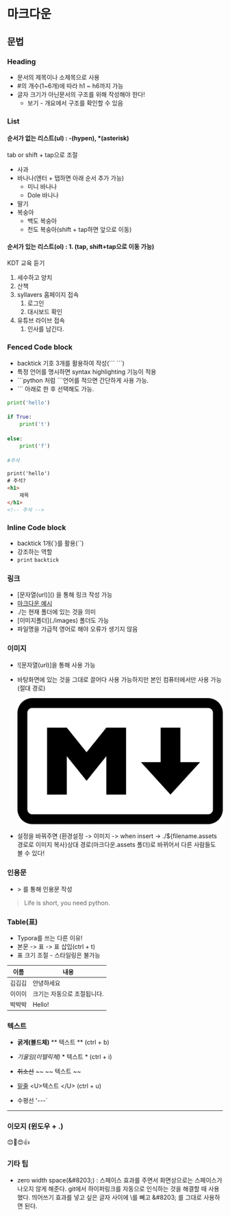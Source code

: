 # 마크다운

## 문법

### Heading

- 문서의 제목이나 소제목으로 사용
- #의 개수(1~6개)에 따라 h1 ~ h6까지 가능
- 글자 크기가 아닌문서의 구조를 위해 작성해야 한다!
  - 보기 - 개요에서 구조를 확인할 수 있음




### List

#### 순서가 없는 리스트(ul) : -(hypen), *(asterisk)

tab or  shift + tap으로 조절

- 사과
- 바나나(엔터 + 탭하면 아래 순서 추가 가능)
  - 미니 바나나
  - Dole 바나나
- 딸기
- 복숭아
  - 백도 복숭아
  - 천도 복숭아(shift + tap하면 앞으로 이동)

#### 순서가 있는 리스트(ol) :  1. (tap, shift+tap으로 이동 가능)

KDT 교육 듣기

1. 세수하고 양치
2. 산책
3. syllavers 홈페이지 접속
   1. 로그인
   2. 대시보드 확인
4. 유튜브 라이브 접속
   1. 인사를 남긴다.



### Fenced Code block 

- backtick 기호 3개를 활용하여 작성(\``` \```)
- 특정 언어를 명시하면 syntax highlighting 기능이 적용
- \```python 처럼 \```언어를 적으면 간단하게 사용 가능.
- \``` 아래로 한 후 선택해도 가능.

```python
print('hello')

if True:
    print('t')
    
else:
    print('f')
    
#주석
```

```html
print('hello')
# 주석?
<h1>
    제목
</h1>
<!-- 주석 -->
```



### Inline Code block

- backtick 1개(\`)를 활용(``)
- 강조하는 역할
- `print` `backtick` 



### 링크

- \[문자열(url)]() 을 통해 링크 작성 가능
- [마크다운 예시](./마크다운.md)
- ./는 현재 폴더에 있는 것을 의미
- \[이미지폴더](./images) 폴더도 가능
- 파일명을 가급적 영어로 해야 오류가 생기지 않음



### 이미지

- ![문자열(url)]을 통해 사용 가능

- 바탕화면에 있는 것을 그대로 끌어다 사용 가능하지만 본인 컴퓨터에서만 사용 가능 (절대 경로)

  ![마크다운](Markdown.assets/마크다운.png)

- 설정을 바꿔주면 (환경설정 -> 이미지 -> when insert -> ./${filename.assets 경로로 이미지 복사}상대 경로(마크다운.assets 폴더)로 바뀌어서 다른 사람들도 볼 수 있다! 



### 인용문

- \> 를 통해 인용문 작성

> Life is short, you need python.



### Table(표)

- Typora를 쓰는 다른 이유!
- 본문 -> 표 -> 표 삽입(ctrl + t)
- 표 크기 조절 - 스타일링은 불가능

| 이름   | 내용                        |
| ------ | --------------------------- |
| 김김김 | 안녕하세요                  |
| 이이이 | 크기는 자동으로 조절됩니다. |
| 박박박 | Hello!                      |




### 텍스트

- **굵게(볼드체)**  \**  텍스트 \** (ctrl + b)

- *기울임(이텔릭체)*  \* 텍스트 \* (ctrl + i)

- ~~취소선~~ \~~      \~~ 텍스트 \~~ 

- <u>밑줄</u>   \<U>텍스트 \</U> (ctrl + u)

- 수평선 '---`

---

  

### 이모지 (윈도우 + .)

😊🤣😍👍



### 기타 팁

- zero width space(\&#8203;) : 스페이스 효과를 주면서 화면상으로는 스페이스가 나오지 않게 해준다. git에서 하이퍼링크를 자동으로 인식하는 것을 해결할 때 사용했다. 띄어쓰기 효과를 넣고 싶은 글자 사이에 \\를 빼고 \&#8203; 를 그대로 사용하면 된다. 